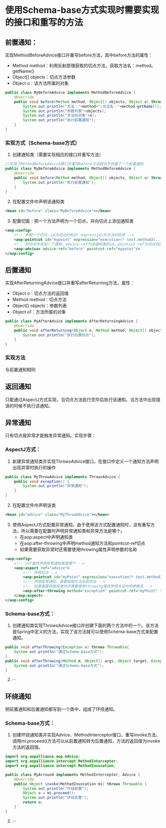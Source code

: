 
# 使用Schema-base方式实现时需要实现的接口和重写的方法

## 前置通知：
实现MethodBeforeAdvice接口并重写before方法，其中before方法的属性：
* Method method：利用反射原理获取的切点方法，获取方法名：method。getName()
* Object[] objects：切点方法参数
* Object o：该方法所属的对象
```java
public class MyBeforeAdvice implements MethodBeforeAdvice {
    @Override
    public void before(Method method, Object[] objects, Object o) throws Throwable {
        System.out.println("方法："+method+";方法名："+method.getName());
        System.out.println("参数列表"+objects);
        System.out.println("方法的对象"+o);
        System.out.println("执行前置通知");
    }
}
```
### 实现方式（Schema-base方式）
1. 创建通知类（需要实现相应的接口并重写方法）
```java
//实现了MethodBeforeAdvice接口并重写before方法相当于创建了一个前置通知
public class MyBeforeAdvice implements MethodBeforeAdvice {
    @Override
    public void before(Method method, Object[] objects, Object o) throws Throwable {
        System.out.println("执行前置通知");
    }
}
```
2. 在配置文件中声明该通知类
```xml
<bean id="before" class="MyBeforeAdvice"></bean>
```
3. 配置切面：把一个方法声明为一个切点，并向切点上添加通知类
```xml
<aop:config>
    <!-- 声明一个切点，id为切点的标识，expression为方法的信息 -->
    <aop:pointcut id="mypoint" expression="execution(* test.method2(..))"/>
    <!-- 向切点中添加一个通知，advice-ref为该通知类的id，pointcut-ref为切点的id -->
    <aop:advisor advice-ref="before" pointcut-ref="mypoint"/>
</aop:config>
```

## 后置通知
实现AfterReturningAdvice接口并重写afterReturning方法，属性：
* Object o：切点方法的返回值
* Method method：切点方法
* Object[] objects：参数列表
* Object o1：方法所属的对象
```java
public class MyAfterAdvice implements AfterReturningAdvice {
    @Override
    public void afterReturning(Object o, Method method, Object[] objects, Object o1) throws Throwable {
        System.out.println("执行后置切点");
    }
}

```
### 实现方法
与前置通知相同


## 返回通知
只能通过AspectJ方式实现，当切点方法执行完毕后执行该通知。当方法中出现错误的时候不执行该通知。



## 异常通知
只有切点报异常才能触发异常通知。实现步骤：
### AspectJ方式：
1. 新建异常通知类并实现ThrowsAdvice接口，在接口中定义一个通知方法声明出现异常时执行的操作
```java
public class MyThrowAdvice implements ThrowsAdvice {
    public void exception() {
        System.out.println("异常通知");
    }
}
```
2. 在配置文件中声明该类
```xml
<bean id="advice" class="MyThrowAdvice"></bean>
```
3. 使用AspectJ方式配置异常通知。由于使用该方式配置通知时，没有重写方法，所以需要在配置时声明异常通知类和异常方法是哪个。
    * 在aop:aspect中声明通知类
    * 在aop:after-throwing中声明method通知方法和pointcut-ref切点
    * 如果需要获取异常时还需要使用throwing属性声明参数的名称
```xml
<aop:config>
    <!-- ref属性声明异常通知类是哪个 -->
    <aop:aspect ref="advice">
        <!-- 声明切点 -->
        <aop:pointcut id="myPoint" expression="execution(* test.method2(..))"/> 
        <!-- 声明异常通知，需要指明方法名和切点 -->
        <!-- 如果需要获取异常时还需要使用throwing属性声明方法中的参数名 -->
        <aop:after-throwing method="exception" pointcut-ref="myPoint" throwing="name"></aop:after-throwing>
    </aop:aspect>
</aop:config>
```
### Schema-base方式：
1. 创建通知类实现ThrowsAdvice接口并创建下面的两个方法中的一个。该方法是Spring中定义的方法，实现了该方法就可以使用Schema-base方式来配置通知。
```java
public void afterThrowing(Exception x) throws Throwable{
    System.out.println("通过Schema-base方式");
}
public void afterThrowing(Method m, Object[] args, Object target, Exception x){
    System.out.println("通过Schema-base方式");
}
```
2. ···


## 环绕通知
把前置通知和后置通知都写到一个类中，组成了环绕通知。
### Schema-base方式：
1. 创建环绕通知类并实现Advice、MethodInterceptor接口，重写invoke方法。调用mi.proceed()方法可以从前置通知转为后置通知，方法的返回值为invoke方法的返回值。
```java
import org.aopalliance.aop.Advice;
import org.aopalliance.intercept.MethodInterceptor;
import org.aopalliance.intercept.MethodInvocation;

public class MyArround implements MethodInterceptor, Advice {
    @Override
    public Object invoke(MethodInvocation mi) throws Throwable {
        System.out.println("环绕前置");
        Object o = mi.proceed();
        System.out.println("环绕后置");
        return o;
    }
}
```
2. ···